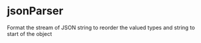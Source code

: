 # jsonParser
Format the stream of JSON string to reorder the valued types and string to start of the object
